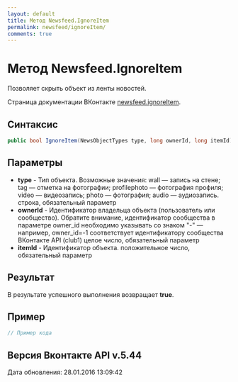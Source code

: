 ```yaml
---
layout: default
title: Метод Newsfeed.IgnoreItem
permalink: newsfeed/ignoreItem/
comments: true
---
```

# Метод Newsfeed.IgnoreItem
Позволяет скрыть объект из ленты новостей.

Страница документации ВКонтакте [newsfeed.ignoreItem](https://vk.com/dev/newsfeed.ignoreItem).

## Синтаксис
``` csharp
public bool IgnoreItem(NewsObjectTypes type, long ownerId, long itemId)
```

## Параметры
+ **type** - Тип объекта. Возможные значения: 
wall — запись на стене; 
tag — отметка на фотографии; 
profilephoto — фотография профиля; 
video — видеозапись; 
photo — фотография; 
audio — аудиозапись. 
строка, обязательный параметр
+ **ownerId** - Идентификатор владельца объекта (пользователь или сообщество). Обратите внимание, идентификатор сообщества в параметре owner_id необходимо указывать со знаком "-" — например, owner_id=-1 соответствует идентификатору сообщества ВКонтакте API (club1)  целое число, обязательный параметр
+ **itemId** - Идентификатор объекта. положительное число, обязательный параметр

## Результат
В результате успешного выполнения возвращает **true**.

## Пример
``` csharp
// Пример кода
```

## Версия Вконтакте API v.5.44
Дата обновления: 28.01.2016 13:09:42
